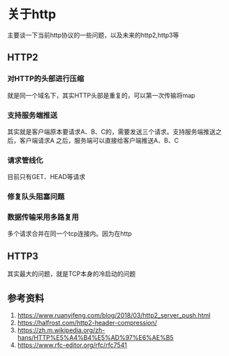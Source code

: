 # 关于http
主要谈一下当前http协议的一些问题，以及未来的http2,http3等

## HTTP2
### 对HTTP的头部进行压缩
就是同一个域名下，其实HTTP头部是重复的，可以第一次传输将map

### 支持服务端推送
其实就是客户端原本要请求A、B、C的，需要发送三个请求。支持服务端推送之后，客户端请求A 之后，服务端可以直接给客户端推送A、B、C

### 请求管线化
目前只有GET、HEAD等请求

### 修复队头阻塞问题


### 数据传输采用多路复用
多个请求合并在同一个tcp连接内。因为在http


## HTTP3
其实最大的问题，就是TCP本身的冷启动的问题

## 参考资料
1. <https://www.ruanyifeng.com/blog/2018/03/http2_server_push.html>
2. <https://halfrost.com/http2-header-compression/>
3. <https://zh.m.wikipedia.org/zh-hans/HTTP%E5%A4%B4%E5%AD%97%E6%AE%B5>
4. <https://www.rfc-editor.org/rfc/rfc7541>